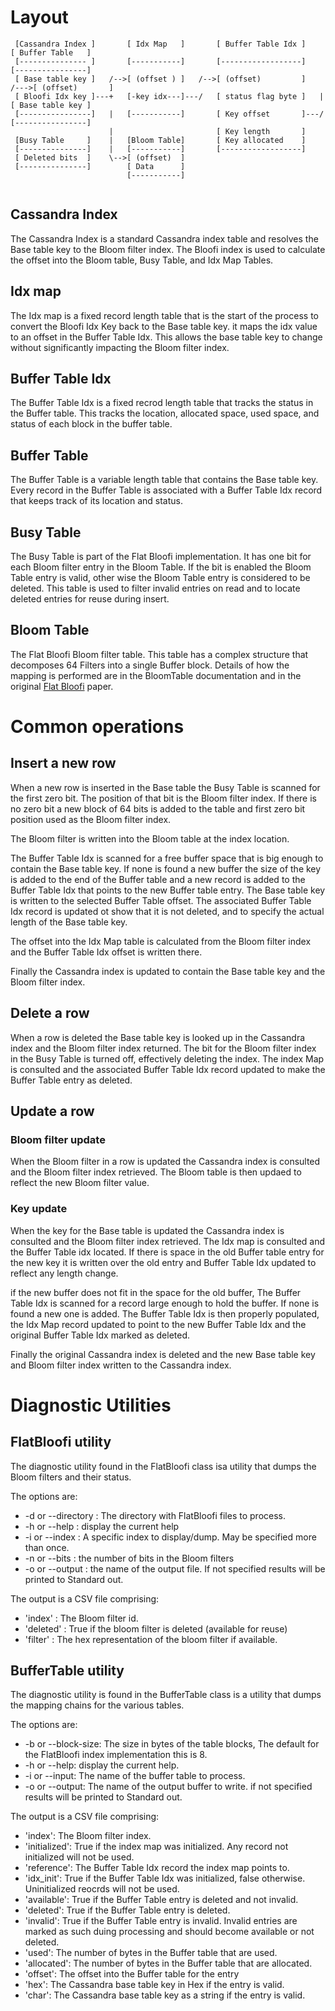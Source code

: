  
# Layout

```
 [Cassandra Index ]       [ Idx Map   ]       [ Buffer Table Idx ]        [ Buffer Table   ]
 [--------------- ]       [-----------]       [------------------]        [----------------]
 [ Base table key ]   /-->[ (offset ) ]   /-->[ (offset)         ]   /--->[ (offset)       ]
 [ Bloofi Idx key ]---+   [-key idx---]---/   [ status flag byte ]   |    [ Base table key ]
 [----------------]   |   [-----------]       [ Key offset       ]---/    [----------------]
                      |                       [ Key length       ]
 [Busy Table     ]    |   [Bloom Table]       [ Key allocated    ]
 [---------------]    |   [-----------]       [------------------]
 [ Deleted bits  ]    \-->[ (offset)  ]
 [---------------]        [ Data      ]
                          [-----------]
 
 ```
 

## Cassandra Index
 
The Cassandra Index is a standard Cassandra index table and resolves the Base table key to the Bloom filter index.  The Bloofi index is used to calculate the offset into the Bloom table, Busy Table, and Idx Map Tables.
 
## Idx map
 
The Idx map is a fixed record length table that is the start of the process to convert the Bloofi Idx Key back to the Base table key.  it maps the idx value to an offset in the Buffer Table Idx.  This allows the base table key to change without significantly impacting the Bloom filter index.  

## Buffer Table Idx

The Buffer Table Idx is a fixed recrod length table that tracks the status in the Buffer table.  This tracks the location, allocated space, used space, and status of each block in the buffer table.

## Buffer Table

The Buffer Table is a variable length table that contains the Base table key.  Every record in the Buffer Table is associated with a Buffer Table Idx record that keeps track of its location and status.

## Busy Table

The Busy Table is part of the Flat Bloofi implementation.  It has one bit for each Bloom filter entry in the Bloom Table.  If the bit is enabled the Bloom Table entry is valid, other wise the Bloom Table entry is considered to be deleted.  This table is used to filter invalid entries on read and to locate deleted entries for reuse during insert.

## Bloom Table

The Flat Bloofi Bloom filter table.  This table has a complex structure that decomposes 64 Filters into a single Buffer block.  Details of how the mapping is performed are in the BloomTable documentation and in the original [Flat Bloofi](http://dx.doi.org/10.1016/j.is.2015.01.002) paper.

# Common operations

## Insert a new row

When a new row is inserted in the Base table the Busy Table is scanned for the first zero bit.  The position of that bit is the Bloom filter index.  If there is no zero bit a new block of 64 bits is added to the table and first zero bit position used as the Bloom filter index.

The Bloom filter is written into the Bloom table at the index location.

The Buffer Table Idx is scanned for a free buffer space that is big enough to contain the Base table key.  If none is found a new buffer the size of the key is added to the end of the Buffer table and a new record is added to the Buffer Table Idx that points to the new Buffer table entry.  The Base table key is written to the selected Buffer Table offset.  The associated Buffer Table Idx record is updated ot show that it is not deleted, and to specify the actual length of the Base table key.

The offset into the Idx Map table is calculated from the Bloom filter index and the Buffer Table Idx offset is written there.

Finally the Cassandra index is updated to contain the Base table key and the Bloom filter index.

## Delete a row

When a row is deleted the Base table key is looked up in the Cassandra index and the Bloom filter index returned.  The bit for the Bloom filter index in the Busy Table is turned off, effectively deleting the index.  The index Map is consulted and the associated Buffer Table Idx record updated to make the Buffer Table entry as deleted.

## Update a row

### Bloom filter update

When the Bloom filter in a row is updated the Cassandra index is consulted and the Bloom filter index retrieved.  The Bloom table is then updaed to reflect the new Bloom filter value.

### Key update

When the key for the Base table is updated the Cassandra index is consulted and the Bloom filter index retrieved. The Idx map is consulted and the Buffer Table idx located.  If there is space in the old Buffer table entry for the new key it is written over the old entry and Buffer Table Idx updated to reflect any length change.

if the new buffer does not fit in the space for the old buffer, The Buffer Table Idx is scanned for a record large enough to hold the buffer.  If none is found a new one is added.  The Buffer Table Idx is then properly populated, the Idx Map record updated to point to the new Buffer Table Idx and the original Buffer Table Idx marked as deleted.

Finally the original Cassandra index is deleted and the new Base table key and Bloom filter index written to the Cassandra index.

# Diagnostic Utilities

## FlatBloofi utility

The diagnostic utility found in the FlatBloofi class isa utility that dumps the Bloom filters and their status.

The options are:

 * -d or --directory : The directory with FlatBloofi files to process.
 * -h or --help : display the current help
 * -i or --index : A specific index to display/dump.  May be specified more than once.
 * -n or --bits : the number of bits in the Bloom filters
 * -o or --output : the name of the output file.  If not specified results will be printed to Standard out.

The output is a CSV file comprising:

 * 'index' : The Bloom filter id.
 * 'deleted' : True if the bloom filter is deleted (available for reuse)
 * 'filter' : The hex representation of the bloom filter if available.

## BufferTable utility

The diagnostic utility is found in the BufferTable class is a utility that dumps the mapping chains for the various tables.

The options are:

  * -b or --block-size: The size in bytes of the table blocks, The default for the FlatBloofi index implementation this is 8.
  * -h or --help: display the current help.
  * -i or --input: The name of the buffer table to process.
  * -o or --output: The name of the output buffer to write.  if not specified results will be printed to Standard out.

The output is a CSV file comprising:
 * 'index': The Bloom filter index.
 * 'initialized': True if the index map was initialized.  Any record not initialized will not be used.
 * 'reference': The Buffer Table Idx record the index map points to.
 * 'idx_init': True if the Buffer Table Idx was initialized, false otherwise.  Uninitialized reocrds will not be used.
 * 'available': True if the Buffer Table entry is deleted and not invalid.
 * 'deleted': True if the Buffer Table entry is deleted.
 * 'invalid': True if the Buffer Table entry is invalid.  Invalid entries are marked as such duing processing and should become available or not deleted.
 * 'used':  The number of bytes in the Buffer table that are used.
 * 'allocated': The number of bytes in the Buffer table that are allocated.
 * 'offset': The offset into the Buffer table for the entry
 * 'hex': The Cassandra base table key in Hex if the entry is valid.
 * 'char': The Cassandra base table key as a string if the entry is valid.
 
